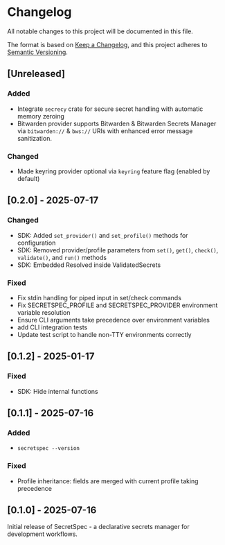# Changelog

All notable changes to this project will be documented in this file.

The format is based on [Keep a Changelog](https://keepachangelog.com/en/1.1.0/),
and this project adheres to [Semantic Versioning](https://semver.org/spec/v2.0.0.html).

## [Unreleased]

### Added
- Integrate `secrecy` crate for secure secret handling with automatic memory zeroing
- Bitwarden provider supports Bitwarden & Bitwarden Secrets Manager via
  `bitwarden://` & `bws://` URIs with enhanced error message sanitization.

### Changed
- Made keyring provider optional via `keyring` feature flag (enabled by default)

## [0.2.0] - 2025-07-17

### Changed

- SDK: Added `set_provider()` and `set_profile()` methods for configuration
- SDK: Removed provider/profile parameters from `set()`, `get()`, `check()`, `validate()`, and `run()` methods
- SDK: Embedded Resolved inside ValidatedSecrets

### Fixed

- Fix stdin handling for piped input in set/check commands
- Fix SECRETSPEC_PROFILE and SECRETSPEC_PROVIDER environment variable resolution
- Ensure CLI arguments take precedence over environment variables
- add CLI integration tests
- Update test script to handle non-TTY environments correctly

## [0.1.2] - 2025-01-17

### Fixed

- SDK: Hide internal functions

## [0.1.1] - 2025-07-16

### Added

- `secretspec --version`

### Fixed

- Profile inheritance: fields are merged with current profile taking precedence

## [0.1.0] - 2025-07-16

Initial release of SecretSpec - a declarative secrets manager for development workflows.
